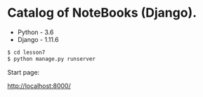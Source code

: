 Catalog of NoteBooks (Django).
=========================

  - Python - 3.6
  - Django - 1.11.6
  
```sh
$ cd lesson7
$ python manage.py runserver
```
Start page:

<http://localhost:8000/>
  
